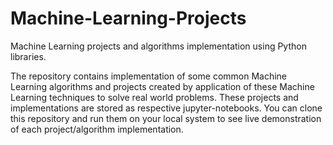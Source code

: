 # Machine-Learning-Projects
Machine Learning projects and algorithms implementation using Python libraries.

The repository contains implementation of some common Machine Learning algorithms and projects created by application of these Machine Learning techniques to solve real world problems.
These projects and implementations are stored as respective jupyter-notebooks. You can clone this repository and run them on your local system to see live demonstration of each project/algorithm implementation.
